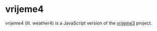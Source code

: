 # vrijeme4

vrijeme4 (lit. weather4) is a JavaScript version of the [vrijeme3](https://github.com/milan-miscevic/vrijeme3) project.
